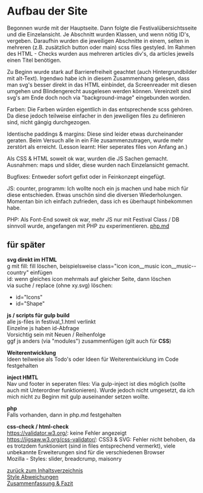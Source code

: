 # Aufbau der Site  
Begonnen wurde mit der Hauptseite. Dann folgte die Festivalübersichtsseite
und die Einzelansicht. Je Abschnitt wurden Klassen, und wenn nötig 
ID's, vergeben. Daraufhin wurden die jeweiligen Abschnitte in einem, selten 
in mehreren (z.B. zusätzlich button oder main) scss files gestyled. 
Im Rahmen des HTML - Checks wurden aus mehreren articles div's, da 
articles jeweils einen Titel benötigen.   

Zu Beginn wurde stark auf 
Barrierefreiheit geachtet (auch Hintergrundbilder mit alt-Text). 
Irgendwo habe ich in diesem Zusammenhang gelesen, dass man svg's besser 
direkt in das HTML einbindet, da Screenreader mit diesen umgehen und 
 Blindengerecht ausgelesen werden können.  Vereinzelt sind svg's 
 am Ende doch noch via "background-image" eingebunden worden.  
    
 Farben: Die Farben würden eigentlich in das entsprechende scss gehören. 
 Da diese jedoch teilweise einfacher
 in den jeweiligen files zu definieren sind, nicht gängig durchgezogen.  
 
Identische paddings & margins: Diese sind leider etwas durcheinander geraten.
 Beim Versuch alle in ein File zusammenzutragen, wurde mehr zerstört als erreicht. 
 (Lesson learnt: Hier seperates files von Anfang an.)  
 
 Als CSS & HTML soweit ok war, wurden die JS Sachen gemacht. 
 Ausnahmen: maps und slider, diese wurden nach Einzelansicht gemacht.  
 
 Bugfixes: Entweder sofort gefixt oder in Feinkonzept eingefügt.  
 
 JS: counter, programm: Ich wollte noch ein js machen und habe mich für diese
 entschieden. Etwas unschön sind die diversen Wiederholungen. Momentan 
 bin ich einfach zufrieden, dass ich es überhaupt hinbekommen habe.  
 
 PHP: Als Font-End soweit ok war, mehr JS nur mit Festival Class / DB sinnvoll wurde,
 angefangen mit PHP zu experimentieren. [php.md](php.md)  
 
 ## für später
 **svg direkt im HTML**  
 g mit fill: fill löschen, beispielsweise class="icon  icon__music icon__music--country"
 einfügen  
 id: wenn gleiches icon mehrmals auf gleicher Seite, dann löschen  
 via suche / replace (ohne xy.svg) löschen:  
 - id="Icons"  
 - id="Shape"  
 
 **js / scripts für gulp build**  
 alle js-files in festival_1.html verlinkt  
 Einzelne js haben id-Abfrage  
 Vorsichtig sein mit Neuen / Reihenfolge  
 ggf js anders (via "modules") zusammenfügen (gilt auch für **CSS**)  

**Weiterentwicklung**  
Ideen teilweise als Todo's oder Ideen für Weiterentwicklung im Code festgehalten  

**inject HMTL**  
Nav und footer in seperaten files:
Via gulp-inject ist dies möglich (sollte auch mit Unterordner
 funktionieren). 
 Wurde jedoch nicht umgesetzt, da ich mich nicht zu Beginn mit gulp 
 auseinander setzen wollte.  
 
**php**  
Falls vorhanden, dann in php.md festgehalten  


**css-check / html-check**  
https://validator.w3.org/: keine Fehler angezeigt  
https://jigsaw.w3.org/css-validator/: CSS3 & SVG: Fehler nicht behoben,
da es trotzdem funktioniert (sind in files entsprechend vermerkt), viele 
unbekannte Erweiterungen sind für die verschiedenen Browser  
Mozilla - Styles: slider, breadcrump, maisonry  

 
 

 [zurück zum Inhaltsverzeichnis](../README.md)  
 [Style Abweichungen](style.md)  
 [Zusammenfassung & Fazit](dokumentation/zusammenfassung_fazit.md)